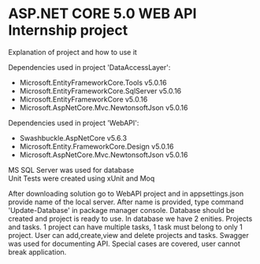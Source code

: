 # ASP.NET CORE 5.0 WEB API Internship project

Explanation of project and how to use it

Dependencies used in project 'DataAccessLayer':
* Microsoft.EntityFrameworkCore.Tools v5.0.16
* Microsoft.EntityFrameworkCore.SqlServer v5.0.16
* Microsoft.EntityFrameworkCore v5.0.16
* Microsoft.AspNetCore.Mvc.NewtonsoftJson v5.0.16

Dependencies used in project 'WebAPI':
* Swashbuckle.AspNetCore v5.6.3
* Microsoft.Entity.FrameworkCore.Design v5.0.16
* Microsoft.AspNetCore.Mvc.NewtonsoftJson v5.0.16

MS SQL Server was used for database  
Unit Tests were created using xUnit and Moq  


After downloading solution go to WebAPI project and in appsettings.json provide name of the local server. After name is provided, type command 'Update-Database' in package manager console. Database should be created and project is ready to use.
In database we have 2 enities. Projects and tasks. 1 project can have multiple tasks, 1 task must belong to only 1 project. User can add,create,view and delete projects and tasks. Swagger was used for documenting API. Special cases are covered, user cannot break application. 

